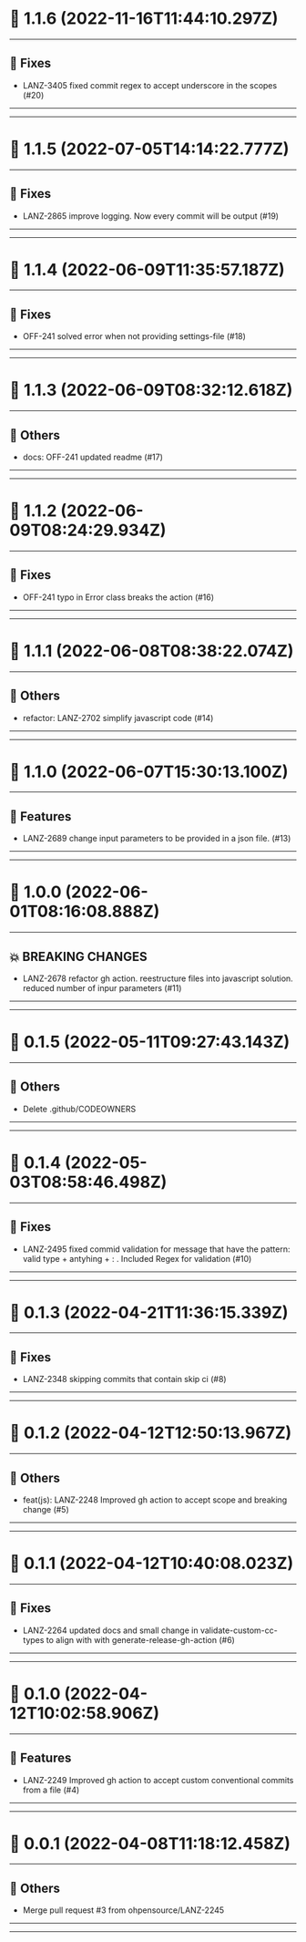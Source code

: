 # :confetti_ball: 1.1.6 (2022-11-16T11:44:10.297Z)
- - -
## :bug: Fixes
* LANZ-3405 fixed commit regex to accept underscore in the scopes (#20)
- - -
- - -
# :confetti_ball: 1.1.5 (2022-07-05T14:14:22.777Z)
- - -
## :bug: Fixes
* LANZ-2865 improve logging. Now every commit will be output (#19)
- - -
- - -
# :confetti_ball: 1.1.4 (2022-06-09T11:35:57.187Z)
- - -
## :bug: Fixes
* OFF-241 solved error when not providing settings-file (#18)
- - -
- - -
# :confetti_ball: 1.1.3 (2022-06-09T08:32:12.618Z)
- - -
## :newspaper: Others
* docs: OFF-241 updated readme (#17)
- - -
- - -
# :confetti_ball: 1.1.2 (2022-06-09T08:24:29.934Z)
- - -
## :bug: Fixes
* OFF-241 typo in Error class breaks the action (#16)
- - -
- - -
# :confetti_ball: 1.1.1 (2022-06-08T08:38:22.074Z)
- - -
## :newspaper: Others
* refactor: LANZ-2702 simplify javascript code (#14)
- - -
- - -
# :confetti_ball: 1.1.0 (2022-06-07T15:30:13.100Z)
- - -
## :hammer: Features
* LANZ-2689 change input parameters to be provided in a json file. (#13)
- - -
- - -
# :confetti_ball: 1.0.0 (2022-06-01T08:16:08.888Z)
- - -
## :boom: BREAKING CHANGES
* LANZ-2678 refactor gh action. reestructure files into javascript solution. reduced number of inpur parameters (#11)
- - -
- - -
# :confetti_ball: 0.1.5 (2022-05-11T09:27:43.143Z)
- - -
## :newspaper: Others
* Delete .github/CODEOWNERS
- - -
- - -
# :confetti_ball: 0.1.4 (2022-05-03T08:58:46.498Z)
- - -
## :bug: Fixes
* LANZ-2495 fixed commid validation for message that have the pattern: valid type + antyhing + :  . Included Regex for validation (#10)
- - -
- - -
# :confetti_ball: 0.1.3 (2022-04-21T11:36:15.339Z)
- - -
## :bug: Fixes
* LANZ-2348 skipping commits that contain skip ci (#8)
- - -
- - -
# :confetti_ball: 0.1.2 (2022-04-12T12:50:13.967Z)
- - -
## :newspaper: Others
* feat(js):  LANZ-2248 Improved gh action to accept scope and breaking change (#5)
- - -
- - -
# :confetti_ball: 0.1.1 (2022-04-12T10:40:08.023Z)
- - -
## :bug: Fixes
* LANZ-2264 updated docs and small change in validate-custom-cc-types to align with with generate-release-gh-action (#6)
- - -
- - -
# :confetti_ball: 0.1.0 (2022-04-12T10:02:58.906Z)
- - -
## :hammer: Features
* LANZ-2249 Improved gh action to accept custom conventional commits from a file (#4)
- - -
- - -
# :confetti_ball: 0.0.1 (2022-04-08T11:18:12.458Z)
- - -
## :newspaper: Others
* Merge pull request #3 from ohpensource/LANZ-2245
- - -
- - -
